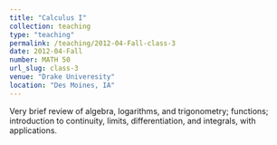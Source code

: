```yaml
---
title: "Calculus I"
collection: teaching
type: "teaching"
permalink: /teaching/2012-04-Fall-class-3
date: 2012-04-Fall
number: MATH 50
url_slug: class-3
venue: "Drake Univeresity"
location: "Des Moines, IA"
---
```


Very brief review of algebra, logarithms, and trigonometry; functions; introduction to continuity, limits, differentiation, and integrals, with applications.

